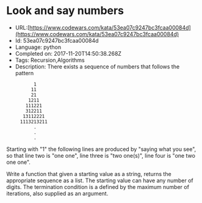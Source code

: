 # Look and say numbers

 - URL:[https://www.codewars.com/kata/53ea07c9247bc3fcaa00084d](https://www.codewars.com/kata/53ea07c9247bc3fcaa00084d)
 - Id: 53ea07c9247bc3fcaa00084d
 - Language: python
 - Completed on: 2017-11-20T14:50:38.268Z
 - Tags: Recursion,Algorithms
 - Description:
There exists a sequence of numbers that follows the pattern

```
          1
         11
         21
        1211
       111221
       312211
      13112221
     1113213211
          .
          .
          .
```

Starting with "1" the following lines are produced by "saying what you see", so that line two is "one one", line three is "two one(s)", line four is "one two one one".

Write a function that given a starting value as a string, returns the appropriate sequence as a list. The starting value can have any number of digits. The termination condition is a defined by the maximum number of iterations, also supplied as an argument.
